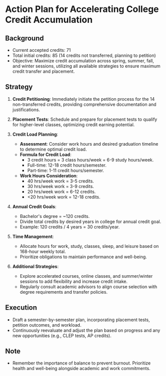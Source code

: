 # Action Plan for Accelerating College Credit Accumulation

## Background
- Current accepted credits: 71
- Total initial credits: 85 (14 credits not transferred, planning to petition)
- Objective: Maximize credit accumulation across spring, summer, fall, and winter sessions, utilizing all available strategies to ensure maximum credit transfer and placement.

## Strategy
1. **Credit Petitioning**: Immediately initiate the petition process for the 14 non-transferred credits, providing comprehensive documentation and justifications.

2. **Placement Tests**: Schedule and prepare for placement tests to qualify for higher-level classes, optimizing credit earning potential.

3. **Credit Load Planning**:
    - **Assessment**: Consider work hours and desired graduation timeline to determine optimal credit load.
    - **Formula for Credit Load**:
        - 3 credit hours = 3 class hours/week = 6-9 study hours/week.
        - Full-time: 12-18 credit hours/semester.
        - Part-time: 1-11 credit hours/semester.
    - **Work Hours Consideration**:
        - 40 hrs/week work = 3-5 credits.
        - 30 hrs/week work = 3-9 credits.
        - 20 hrs/week work = 6-12 credits.
        - <20 hrs/week work = 12-18 credits.

4. **Annual Credit Goals**:
    - Bachelor's degree = ~120 credits.
    - Divide total credits by desired years in college for annual credit goal.
    - Example: 120 credits / 4 years = 30 credits/year.

5. **Time Management**:
    - Allocate hours for work, study, classes, sleep, and leisure based on 168-hour weekly total.
    - Prioritize obligations to maintain performance and well-being.

6. **Additional Strategies**:
    - Explore accelerated courses, online classes, and summer/winter sessions to add flexibility and increase credit intake.
    - Regularly consult academic advisors to align course selection with degree requirements and transfer policies.

## Execution
- Draft a semester-by-semester plan, incorporating placement tests, petition outcomes, and workload.
- Continuously reevaluate and adjust the plan based on progress and any new opportunities (e.g., CLEP tests, AP credits).

## Note
- Remember the importance of balance to prevent burnout. Prioritize health and well-being alongside academic and work commitments.
